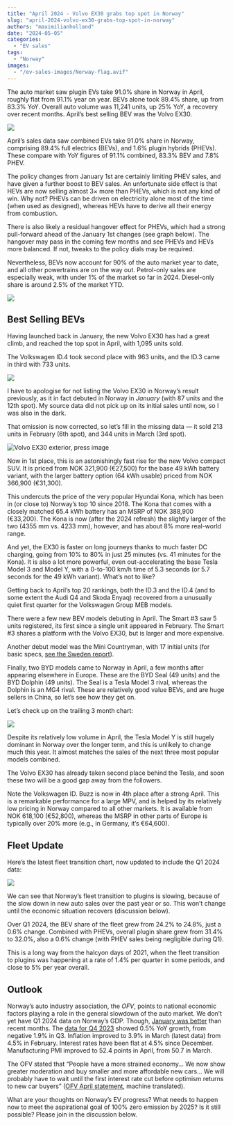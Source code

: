 ```yaml
---
title: "April 2024 - Volvo EX30 grabs top spot in Norway"
slug: "april-2024-volvo-ex30-grabs-top-spot-in-norway"
authors: "maximilianholland"
date: "2024-05-05"
categories:
  - "EV sales"
tags:
  - "Norway"
images:
  - "/ev-sales-images/Norway-flag.avif"
---
```


The auto market saw plugin EVs take 91.0% share in Norway in April, roughly flat from 91.1% year on year. BEVs alone took 89.4% share, up from 83.3% YoY. Overall auto volume was 11,241 units, up 25% YoY, a recovery over recent months. April’s best selling BEV was the Volvo EX30. 

![](/ev-sales-images/2024-04-Norway-Passenger-Auto-Registrations.avif)

April’s sales data saw combined EVs take 91.0% share in Norway, comprising 89.4% full electrics (BEVs), and 1.6% plugin hybrids (PHEVs). These compare with YoY figures of 91.1% combined, 83.3% BEV and 7.8% PHEV.

The policy changes from January 1st are certainly limiting PHEV sales, and have given a further boost to BEV sales. An unfortunate side effect is that HEVs are now selling almost 3× more than PHEVs, which is not any kind of win. Why not? PHEVs can be driven on electricity alone most of the time (when used as designed), whereas HEVs have to derive all their energy from combustion.

There is also likely a residual hangover effect for PHEVs, which had a strong pull-forward ahead of the January 1st changes (see graph below). The hangover may pass in the coming few months and see PHEVs and HEVs more balanced. If not, tweaks to the policy dials may be required.

Nevertheless, BEVs now account for 90% of the auto market year to date, and all other powertrains are on the way out. Petrol-only sales are especially weak, with under 1% of the market so far in 2024. Diesel-only share is around 2.5% of the market YTD.

![](/ev-sales-images/2024-04-Norway-Monthly-Powertrain-Market-Share.avif)

## Best Selling BEVs

Having launched back in January, the new Volvo EX30 has had a great climb, and reached the top spot in April, with 1,095 units sold.

The Volkswagen ID.4 took second place with 963 units, and the ID.3 came in third with 733 units.

![](/ev-sales-images/2024-04-Norway-BEVs.avif)

I have to apologise for not listing the Volvo EX30 in Norway’s result previously, as it in fact debuted in Norway in _January_ (with 87 units and the 12th spot). My source data did not pick up on its initial sales until now, so I was also in the dark.

That omission is now corrected, so let’s fill in the missing data — it sold 213 units in February (6th spot), and 344 units in March (3rd spot).

![Volvo EX30 exterior, press image](/images/Volvo-EX30.avif "Volvo EX30 exterior, press image")

Now in 1st place, this is an astonishingly fast rise for the new Volvo compact SUV. It is priced from NOK 321,900 (€27,500) for the base 49 kWh battery variant, with the larger battery option (64 kWh usable) priced from NOK 366,900 (€31,300).

This undercuts the price of the very popular Hyundai Kona, which has been in (or close to) Norway’s top 10 since 2018. The Kona that comes with a closely matched 65.4 kWh battery has an MSRP of NOK 388,900 (€33,200). The Kona is now (after the 2024 refresh) the slightly larger of the two (4355 mm vs. 4233 mm), however, and has about 8% more real-world range.

And yet, the EX30 is faster on long journeys thanks to much faster DC charging, going from 10% to 80% in just 25 minutes (vs. 41 minutes for the Kona). It is also a lot more powerful, even out-accelerating the base Tesla Model 3 and Model Y, with a 0-to-100 km/h time of 5.3 seconds (or 5.7 seconds for the 49 kWh variant). What’s not to like?  

Getting back to April’s top 20 rankings, both the ID.3 and the ID.4 (and to some extent the Audi Q4 and Skoda Enyaq) recovered from a unusually quiet first quarter for the Volkswagen Group MEB models.

There were a few new BEV models debuting in April. The Smart #3 saw 5 units registered, its first since a single unit appeared in February. The Smart #3 shares a platform with the Volvo EX30, but is larger and more expensive.

Another debut model was the Mini Countryman, with 17 initial units (for basic specs, [see the Sweden report](/2024/05/04/april-2024-volvo-ex30-is-the-top-bev-in-sweden/)).

Finally, two BYD models came to Norway in April, a few months after appearing elsewhere in Europe. These are the BYD Seal (49 units) and the BYD Dolphin (49 units). The Seal is a Tesla Model 3 rival, whereas the Dolphin is an MG4 rival. These are relatively good value BEVs, and are huge sellers in China, so let’s see how they get on.

Let’s check up on the trailing 3 month chart:

![](/ev-sales-images/2024-04-Norway-BEVs-Trailing-Qtr.avif)

Despite its relatively low volume in April, the Tesla Model Y is still hugely dominant in Norway over the longer term, and this is unlikely to change much this year. It almost matches the sales of the next three most popular models combined.

The Volvo EX30 has already taken second place behind the Tesla, and soon these two will be a good gap away from the followers.

Note the Volkswagen ID. Buzz is now in 4th place after a strong April. This is a remarkable performance for a large MPV, and is helped by its relatively low pricing in Norway compared to all other markets. It is available from NOK 618,100 (€52,800), whereas the MSRP in other parts of Europe is typically over 20% more (e.g., in Germany, it’s €64,600).

## Fleet Update

Here’s the latest fleet transition chart, now updated to include the Q1 2024 data:

![](/ev-sales-images/2024-04-Norway-2024-Q1-Fleet-Powertrain-Share.avif)

We can see that Norway’s fleet transition to plugins is slowing, because of the slow down in new auto sales over the past year or so. This won’t change until the economic situation recovers (discussion below).

Over Q1 2024, the BEV share of the fleet grew from 24.2% to 24.8%, just a 0.6% change. Combined with PHEVs, overall plugin share grew from 31.4% to 32.0%, also a 0.6% change (with PHEV sales being negligible during Q1).

This is a long way from the halcyon days of 2021, when the fleet transition to plugins was happening at a rate of 1.4% per quarter in some periods, and close to 5% per year overall.

## Outlook

Norway’s auto industry association, the _OFV_, points to national economic factors playing a role in the general slowdown of the auto market. We don’t yet have Q1 2024 data on Norway’s GDP. Though, [January was better](https://www.focus-economics.com/countries/norway/news/gdp/economic-activity-stagnates-in-january/) than recent months. The [data for Q4 2023](https://tradingeconomics.com/norway/indicators) showed 0.5% YoY growth, from negative 1.9% in Q3. Inflation improved to 3.9% in March (latest data) from 4.5% in February. Interest rates have been flat at 4.5% since December. Manufacturing PMI improved to 52.4 points in April, from 50.7 in March.

The OFV stated that “People have a more strained economy… We now show greater moderation and buy smaller and more affordable new cars… We will probably have to wait until the first interest rate cut before optimism returns to new car buyers” ([OFV April statement](https://ofv.no/aktuelt/2024/nybilsalget-april-ga-lys-i-tunnelen), machine translated).

What are your thoughts on Norway’s EV progress? What needs to happen now to meet the aspirational goal of 100% zero emission by 2025? Is it still possible? Please join in the discussion below.
